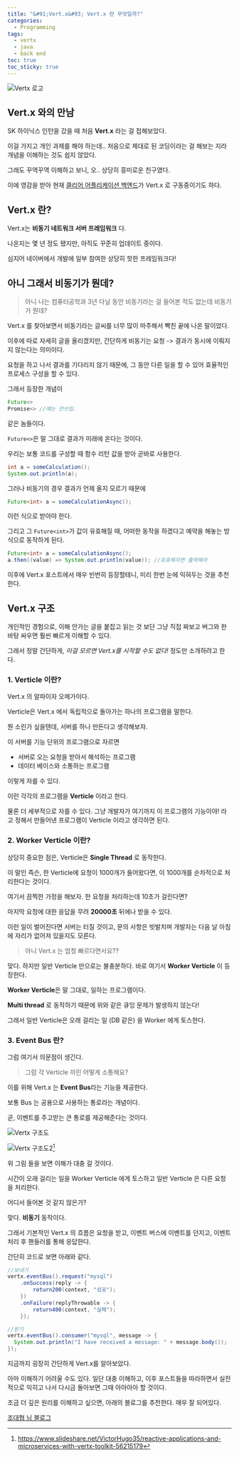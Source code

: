 ```yaml
---
title: "&#91;Vert.x&#93; Vert.x 란 무엇일까?"
categories:
  - Programming
tags:
  - vertx
  - java
  - back end
toc: true
toc_sticky: true
---
```


![Vertx 로고][1]

## Vert.x 와의 만남
SK 하이닉스 인턴을 갔을 때 처음 **Vert.x** 라는 걸 접해보았다.

이걸 가지고 개인 과제를 해야 하는데.. 처음으로 제대로 된 코딩이라는 걸 해보는 지라 개념을 이해하는 것도 쉽지 않았다.

그래도 꾸역꾸역 이해하고 보니, 오.. 상당히 흥미로운 친구였다.

이에 영감을 받아 현재 [클리어 어플리케이션 백엔드][2]가 Vert.x 로 구동중이기도 하다.

## Vert.x 란?

Vert.x는 **비동기 네트워크 서버 프레임워크** 다.

나온지는 몇 년 정도 됐지만, 아직도 꾸준히 업데이트 중이다.

심지어 네이버에서 개발에 일부 참여한 상당히 핫한 프레임워크다!

## 아니 그래서 비동기가 뭔데?

> 아니 나는 컴퓨터공학과 3년 다닐 동안 비동기라는 걸 들어본 적도 없는데 비동기가 뭔데?

Vert.x 를 찾아보면서 비동기라는 글씨를 너무 많이 마주해서 빡친 끝에 나온 말이었다.

이후에 따로 자세히 글을 올리겠지만, 간단하게 비동기는 요청 -> 결과가 동시에 이뤄지지 않는다는 의미이다.

요청을 하고 나서 결과를 기다리지 않기 때문에, 그 동안 다른 일을 할 수 있어 효율적인 프로세스 구성을 할 수 있다.

그래서 등장한 개념이
```java
Future<>
Promise<> //얘는 안쓰임.
```
같은 놈들이다.

`Future<>`은 말 그대로 결과가 미래에 온다는 것이다. 

우리는 보통 코드를 구성할 때 함수 리턴 값을 받아 곧바로 사용한다.
```java
int a = someCalculation();
System.out.println(a);
```
그러나 비동기의 경우 결과가 언제 올지 모르기 때문에
```java
Future<int> a = someCalculationAsync();
```
이런 식으로 받아야 한다.

그리고 그 `Future<int>`가 값이 유효해질 때, 어떠한 동작을 하겠다고 예약을 해놓는 방식으로 동작하게 된다.

```java
Future<int> a = someCalculationAsync();
a.then((value) => System.out.println(value)); //유효해지면 출력해라
```
이후에 Vert.x 포스트에서 매우 빈번히 등장할테니, 미리 한번 눈에 익혀두는 것을 추천한다.

## Vert.x 구조

개인적인 경험으로, 이해 안가는 글을 붙잡고 읽는 것 보단 그냥 직접 짜보고 버그와 한바탕 싸우면 훨씬 빠르게 이해할 수 있다.

그래서 정말 간단하게, *이걸 모르면 Vert.x를 시작할 수도 없다!* 정도만 소개하려고 한다. 

### 1. Verticle 이란?

Vert.x 의 알파이자 오메가이다.

Verticle은 Vert.x 에서 독립적으로 돌아가는 하나의 프로그램을 말한다.

뭔 소린가 싶을텐데, 서버를 하나 만든다고 생각해보자.

이 서버를 기능 단위의 프로그램으로 자르면 
- 서버로 오는 요청을 받아서 해석하는 프로그램
- 데이터 베이스와 소통하는 프로그램

이렇게 자를 수 있다.

이런 각각의 프로그램을 **Verticle** 이라고 한다. 

물론 더 세부적으로 자를 수 있다. 그냥 개발자가 여기까지 이 프로그램의 기능이야! 라고 정해서 만들어낸 프로그램이 Verticle 이라고 생각하면 된다.

### 2. Worker Verticle 이란?

상당히 중요한 점은, Verticle은 **Single Thread** 로 동작한다.

이 말인 즉슨, 한 Verticle에 요청이 1000개가 들어왔다면, 이 1000개를 순차적으로 처리한다는 것이다.

여기서 끔찍한 가정을 해보자. 한 요청을 처리하는데 10초가 걸린다면?

마지막 요청에 대한 응답을 무려 **20000초** 뒤에나 받을 수 있다.

이런 일이 벌어진다면 서버는 터질 것이고, 문의 사항은 빗발치며 개발자는 다음 날 아침에 자리가 없어져 있을지도 모른다.

> 아니 Vert.x 는 엄청 빠르다면서요??

맞다. 하지만 일반 Verticle 만으로는 불충분하다. 바로 여기서 **Worker Verticle** 이 등장한다.

**Worker Verticle**은 말 그대로, 일하는 프로그램이다. 

**Multi thread** 로 동작하기 때문에 위와 같은 큐잉 문제가 발생하지 않는다!

그래서 일반 Verticle은 오래 걸리는 일 (DB 같은) 을 Worker 에게 토스한다.

### 3. Event Bus 란?

그럼 여기서 의문점이 생긴다.

> 그럼 각 Verticle 끼린 어떻게 소통해요?

이를 위해 Vert.x 는 **Event Bus**라는 기능을 제공한다.

보통 Bus 는 공용으로 사용하는 통로라는 개념이다.

곧, 이벤트를 주고받는 큰 통로를 제공해준다는 것이다.

![Vertx 구조도][3]

![Vertx 구조도2][4][^1]

위 그림 들을 보면 이해가 대충 갈 것이다.

시간이 오래 걸리는 일을 Worker Verticle 에게 토스하고 일반 Verticle 은 다른 요청을 처리한다.

어디서 들어본 것 같지 않은가?

맞다. **비동기** 동작이다.

그래서 기본적인 Vert.x 의 흐름은 요청을 받고, 이벤트 버스에 이벤트를 던지고, 이벤트 처리 후 핸들러를 통해 응답한다.

간단히 코드로 보면 아래와 같다.

```java
//보내기
vertx.eventBus().request("mysql")
    .onSuccess(reply -> {
        return200(context, "성공");
    })
    .onFailure(replyThrowable -> {
        return400(context, "실패");
    });

//받기
vertx.eventBus().consumer("mysql", message -> {
  System.out.println("I have received a message: " + message.body());
});
```

지금까지 굉장히 간단하게 Vert.x를 알아보았다.

아마 이해하기 어려울 수도 있다. 일단 대충 이해하고, 이후 포스트들을 따라하면서 실전적으로 익히고 나서 다시금 돌아보면 그때 아아아아 할 것이다.

조금 더 깊은 원리를 이해하고 싶으면, 아래의 블로그를 추천한다. 매우 잘 되어있다.

[조대협 님 블로그][5]

[1]: https://upload.wikimedia.org/wikipedia/commons/thumb/c/c4/Vert.x_Logo.svg/1200px-Vert.x_Logo.svg.png
[2]: https://github.com/rntlqvnf/ClearApp_BE "clearApp_BE"
[3]: /assets/vertx/verticle_desc.png
[4]: /assets/vertx/vertx_arch.jpg
[5]: https://bcho.tistory.com/860

[^1]: https://www.slideshare.net/VictorHugo35/reactive-applications-and-microservices-with-vertx-toolkit-56215179